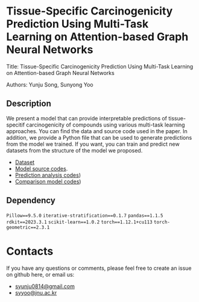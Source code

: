 # Tissue-Specific Carcinogenicity Prediction Using Multi-Task Learning on Attention-based Graph Neural Networks

Title: Tissue-Specific Carcinogenicity Prediction Using Multi-Task Learning on Attention-based Graph Neural Networks

Authors: Yunju Song, Sunyong Yoo

## Description

We present a model that can provide interpretable predictions of tissue-specitif carcinogenicity of compounds using various multi-task learning approaches.
You can find the data and source code used in the paper.
In addition, we provide a Python file that can be used to generate predictions from the model we trained.
If you want, you can train and predict new datasets from the structure of the model we proposed.

- [Dataset](https://github.com/bmil-jnu/Tissue-Specific-Carcinogenicity-Prediction-Using-Multi-Task-Learning/data)
- [Model source codes](https://github.com/bmil-jnu/Tissue-Specific-Carcinogenicity-Prediction-Using-Multi-Task-Learning/model/multi_task).
- [Prediction analysis codes](https://github.com/bmil-jnu/Tissue-Specific-Carcinogenicity-Prediction-Using-Multi-Task-Learning/model/multi_task))
- [Comparison model codes](https://github.com/bmil-jnu/Tissue-Specific-Carcinogenicity-Prediction-Using-Multi-Task-Learning/model))

## Dependency

`Pillow==9.5.0`
`iterative-stratification==0.1.7`
`pandas==1.1.5`
`rdkit==2023.3.1`
`scikit-learn==1.0.2`
`torch==1.12.1+cu113`
`torch-geometric==2.3.1`


# Contacts

If you have any questions or comments, please feel free to create an issue on github here, or email us:

- syunju0814@gmail.com
- syyoo@jnu.ac.kr
